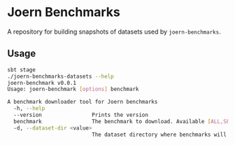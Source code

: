 Joern Benchmarks
================

A repository for building snapshots of datasets used by `joern-benchmarks`.

## Usage

```bash
sbt stage
./joern-benchmarks-datasets --help
joern-benchmark v0.0.1
Usage: joern-benchmark [options] benchmark

A benchmark downloader tool for Joern benchmarks
  -h, --help
  --version                Prints the version
  benchmark                The benchmark to download. Available [ALL,SECURIBENCH_MICRO_SRC,SECURIBENCH_MICRO_JAVA,ICHNAEA_JSSRC,THORAT_PYSRC,BUGS_IN_PY,DEFECTS4J]
  -d, --dataset-dir <value>
                           The dataset directory where benchmarks will be downloaded to. Default is `./workspace`
```
